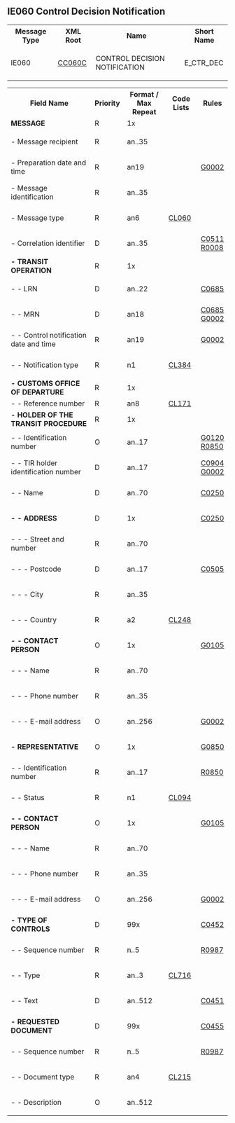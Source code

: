 ## IE060 Control Decision Notification
<table cellspacing="0">
<tr>
<th>
   Message Type
  </th>
<th>
   XML Root
  </th>
<th>
   Name
  </th>
<th>
   Short Name
  </th>
</tr>
<tr>
<td>
<p class="s3">
    IE060
   </p>
</td>
<td>
<a href="https://github.com/hmrc/transit-movements-validator/blob/main/conf/xsd/cc060c.xsd">
    CC060C
   </a>
</td>
<td>
<p class="s3">
    CONTROL DECISION NOTIFICATION
   </p>
</td>
<td>
   E_CTR_DEC
  </td>
</tr>
</table>
<table>
<tr>
<th>
   Field Name
  </th>
<th>
   Priority
  </th>
<th>
   Format / Max Repeat
  </th>
<th>
   Code Lists
  </th>
<th>
   Rules
  </th>
</tr>
<tr>
<td><b>
   MESSAGE
  </b></td>
<td>
   R
  </td>
<td>
   1x
  </td>
<td>
</td>
<td>
</td>
</tr>
<tr>
<td>
   - Message recipient
  </td>
<td>
<p class="s4">
    R
   </p>
</td>
<td>
<p class="s4">
    an..35
   </p>
</td>
<td>
</td>
<td>
</td>
</tr>
<tr>
<td>
   - Preparation date and time
  </td>
<td>
<p class="s4">
    R
   </p>
</td>
<td>
<p class="s4">
    an19
   </p>
</td>
<td>
</td>
<td>
<a href="rules-g.html#g0002">
    G0002
   </a>
<div>
</div>
</td>
</tr>
<tr>
<td>
   - Message identification
  </td>
<td>
<p class="s4">
    R
   </p>
</td>
<td>
<p class="s4">
    an..35
   </p>
</td>
<td>
</td>
<td>
</td>
</tr>
<tr>
<td>
   - Message type
  </td>
<td>
<p class="s4">
    R
   </p>
</td>
<td>
<p class="s4">
    an6
   </p>
</td>
<td>
<p class="s4">
    <a href="https://github.com/hmrc/ctc-traders-phase5-tis/tree/main/source/downloads/CL060.zip">CL060</a>
   </p>
</td>
<td>
</td>
</tr>
<tr>
<td>
   - Correlation identifier
  </td>
<td>
<p class="s4">
    D
   </p>
</td>
<td>
<p class="s4">
    an..35
   </p>
</td>
<td>
</td>
<td>
<a href="rules-c.html#c0511">
    C0511
   </a>
<div>
</div>
<a href="rules-r.html#r0008">
    R0008
   </a>
<div>
</div>
</td>
</tr>
<tr>
<td><b>
   - TRANSIT OPERATION
  </b></td>
<td>
   R
  </td>
<td>
   1x
  </td>
<td>
</td>
<td>
</td>
</tr>
<tr>
<td>
   - - LRN
  </td>
<td>
<p class="s4">
    D
   </p>
</td>
<td>
<p class="s4">
    an..22
   </p>
</td>
<td>
</td>
<td>
<a href="rules-c.html#c0685">
    C0685
   </a>
<div>
</div>
</td>
</tr>
<tr>
<td>
   - - MRN
  </td>
<td>
<p class="s4">
    D
   </p>
</td>
<td>
<p class="s4">
    an18
   </p>
</td>
<td>
</td>
<td>
<a href="rules-c.html#c0685">
    C0685
   </a>
<div>
</div>
<a href="rules-g.html#g0002">
    G0002
   </a>
<div>
</div>
</td>
</tr>
<tr>
<td>
   - - Control notification date and time
  </td>
<td>
<p class="s4">
    R
   </p>
</td>
<td>
<p class="s4">
    an19
   </p>
</td>
<td>
</td>
<td>
<a href="rules-g.html#g0002">
    G0002
   </a>
<div>
</div>
</td>
</tr>
<tr>
<td>
   - - Notification type
  </td>
<td>
<p class="s4">
    R
   </p>
</td>
<td>
<p class="s4">
    n1
   </p>
</td>
<td>
<p class="s4">
<a href="https://ec.europa.eu/taxation_customs/dds2/rd/compressed_file/data_download/RD_NCTS-P5_NotificationType.zip">CL384</a>
</p>
</td>
<td>
</td>
</tr>
<tr>
<td><b>
   - CUSTOMS OFFICE OF DEPARTURE
  </b></td>
<td>
   R
  </td>
<td>
   1x
  </td>
<td>
</td>
<td>
</td>
</tr>
<tr>
<td>
   - - Reference number
  </td>
<td>
   R
  </td>
<td>
   an8
  </td>
<td>
<a href="https://ec.europa.eu/taxation_customs/dds2/rd/compressed_file/data_download/RD_NCTS-P5_CustomsOfficeDeparture.zip">CL171</a>
</td>
<td>
</td>
</tr>
<tr>
<td><b>
   - HOLDER OF THE TRANSIT PROCEDURE
  </b></td>
<td>
   R
  </td>
<td>
   1x
  </td>
<td>
</td>
<td>
</td>
</tr>
<tr>
<td>
   - - Identification number
  </td>
<td>
<p class="s4">
    O
   </p>
</td>
<td>
<p class="s4">
    an..17
   </p>
</td>
<td>
</td>
<td>
<a href="rules-g.html#g0120">
    G0120
   </a>
<div>
</div>
<a href="rules-r.html#r0850">
    R0850
   </a>
<div>
</div>
</td>
</tr>
<tr>
<td>
   - - TIR holder identification number
  </td>
<td>
<p class="s4">
    D
   </p>
</td>
<td>
<p class="s4">
    an..17
   </p>
</td>
<td>
</td>
<td>
<a href="rules-c.html#c0904">
    C0904
   </a>
<div>
</div>
<a href="rules-g.html#g0002">
    G0002
   </a>
<div>
</div>
</td>
</tr>
<tr>
<td>
   - - Name
  </td>
<td>
<p class="s4">
    D
   </p>
</td>
<td>
<p class="s4">
    an..70
   </p>
</td>
<td>
</td>
<td>
<a href="rules-c.html#c0250">
    C0250
   </a>
<div>
</div>
</td>
</tr>
<tr>
<td><b>
   - - ADDRESS
  </b></td>
<td>
<p class="s4">
    D
   </p>
</td>
<td>
<p class="s4">
    1x
   </p>
</td>
<td>
</td>
<td>
<a href="rules-c.html#c0250">
    C0250
   </a>
<div>
</div>
</td>
</tr>
<tr>
<td>
   - - - Street and number
  </td>
<td>
<p class="s4">
    R
   </p>
</td>
<td>
<p class="s4">
    an..70
   </p>
</td>
<td>
</td>
<td>
</td>
</tr>
<tr>
<td>
   - - - Postcode
  </td>
<td>
<p class="s4">
    D
   </p>
</td>
<td>
<p class="s4">
    an..17
   </p>
</td>
<td>
</td>
<td>
<a href="rules-c.html#c0505">
    C0505
   </a>
<div>
</div>
</td>
</tr>
<tr>
<td>
   - - - City
  </td>
<td>
<p class="s4">
    R
   </p>
</td>
<td>
<p class="s4">
    an..35
   </p>
</td>
<td>
</td>
<td>
</td>
</tr>
<tr>
<td>
   - - - Country
  </td>
<td>
<p class="s4">
    R
   </p>
</td>
<td>
<p class="s4">
    a2
   </p>
</td>
<td>
<p class="s4">
<a href="https://ec.europa.eu/taxation_customs/dds2/rd/compressed_file/data_download/RD_NCTS-P5_CountryCodesForAddress.zip">CL248</a>
</p>
</td>
<td>
</td>
</tr>
<tr>
<td><b>
   - - CONTACT PERSON
  </b></td>
<td>
<p class="s4">
    O
   </p>
</td>
<td>
<p class="s4">
    1x
   </p>
</td>
<td>
</td>
<td>
<a href="rules-g.html#g0105">
    G0105
   </a>
<div>
</div>
</td>
</tr>
<tr>
<td>
   - - - Name
  </td>
<td>
<p class="s4">
    R
   </p>
</td>
<td>
<p class="s4">
    an..70
   </p>
</td>
<td colspan="1">
</td>
<td>
</td>
</tr>
<tr>
<td>
   - - - Phone number
  </td>
<td>
<p class="s4">
    R
   </p>
</td>
<td>
<p class="s4">
    an..35
   </p>
</td>
<td colspan="1">
</td>
<td>
</td>
</tr>
<tr>
<td>
   - - - E-mail address
  </td>
<td>
<p class="s4">
    O
   </p>
</td>
<td>
<p class="s4">
    an..256
   </p>
</td>
<td colspan="1">
</td>
<td>
<a href="rules-g.html#g0002">
    G0002
   </a>
<div>
</div>
</td>
</tr>
<tr>
<td><b>
   - REPRESENTATIVE
  </b></td>
<td>
<p class="s4">
    O
   </p>
</td>
<td>
<p class="s4">
    1x
   </p>
</td>
<td>
</td>
<td>
<a href="rules-g.html#g0850">
    G0850
   </a>
<div>
</div>
</td>
</tr>
<tr>
<td>
   - - Identification number
  </td>
<td>
<p class="s4">
    R
   </p>
</td>
<td>
<p class="s4">
    an..17
   </p>
</td>
<td>
</td>
<td>
<a href="rules-r.html#r0850">
    R0850
   </a>
<div>
</div>
</td>
</tr>
<tr>
<td>
   - - Status
  </td>
<td>
<p class="s4">
    R
   </p>
</td>
<td>
<p class="s4">
    n1
   </p>
</td>
<td>
<p class="s4">
<a href="https://ec.europa.eu/taxation_customs/dds2/rd/compressed_file/data_download/RD_NCTS-P5_RepresentativeStatusCode.zip">CL094</a>
</p>
</td>
<td>
</td>
</tr>
<tr>
<td><b>
   - - CONTACT PERSON
  </b></td>
<td>
<p class="s4">
    O
   </p>
</td>
<td>
<p class="s4">
    1x
   </p>
</td>
<td>
</td>
<td>
<a href="rules-g.html#g0105">
    G0105
   </a>
<div>
</div>
</td>
</tr>
<tr>
<td>
   - - - Name
  </td>
<td>
<p class="s4">
    R
   </p>
</td>
<td>
<p class="s4">
    an..70
   </p>
</td>
<td colspan="1">
</td>
<td>
</td>
</tr>
<tr>
<td>
   - - - Phone number
  </td>
<td>
<p class="s4">
    R
   </p>
</td>
<td>
<p class="s4">
    an..35
   </p>
</td>
<td colspan="1">
</td>
<td>
</td>
</tr>
<tr>
<td>
   - - - E-mail address
  </td>
<td>
<p class="s4">
    O
   </p>
</td>
<td>
<p class="s4">
    an..256
   </p>
</td>
<td colspan="1">
</td>
<td>
<a href="rules-g.html#g0002">
    G0002
   </a>
<div>
</div>
</td>
</tr>
<tr>
<td><b>
   - TYPE OF CONTROLS
  </b></td>
<td>
<p class="s4">
    D
   </p>
</td>
<td>
<p class="s4">
    99x
   </p>
</td>
<td>
</td>
<td>
<a href="rules-c.html#c0452">
    C0452
   </a>
<div>
</div>
</td>
</tr>
<tr>
<td>
   - - Sequence number
  </td>
<td>
<p class="s4">
    R
   </p>
</td>
<td>
<p class="s4">
    n..5
   </p>
</td>
<td>
</td>
<td>
<a href="rules-r.html#r0987">
    R0987
   </a>
<div>
</div>
</td>
</tr>
<tr>
<td>
   - - Type
  </td>
<td>
<p class="s4">
    R
   </p>
</td>
<td>
<p class="s4">
    an..3
   </p>
</td>
<td>
<p class="s4">
<a href="https://github.com/hmrc/ctc-traders-phase5-tis/tree/main/source/downloads/CL716.zip">CL716</a>
</p>
</td>
<td>
</td>
</tr>
<tr>
<td>
   - - Text
  </td>
<td>
<p class="s4">
    D
   </p>
</td>
<td>
<p class="s4">
    an..512
   </p>
</td>
<td>
</td>
<td>
<a href="rules-c.html#c0451">
    C0451
   </a>
<div>
</div>
</td>
</tr>
<tr>
<td><b>
   - REQUESTED DOCUMENT
  </b></td>
<td>
<p class="s4">
    D
   </p>
</td>
<td>
<p class="s4">
    99x
   </p>
</td>
<td>
</td>
<td>
<a href="rules-c.html#c0455">
    C0455
   </a>
<div>
</div>
</td>
</tr>
<tr>
<td>
   - - Sequence number
  </td>
<td>
<p class="s4">
    R
   </p>
</td>
<td>
<p class="s4">
    n..5
   </p>
</td>
<td>
</td>
<td>
<a href="rules-r.html#r0987">
    R0987
   </a>
<div>
</div>
</td>
</tr>
<tr>
<td>
   - - Document type
  </td>
<td>
<p class="s4">
    R
   </p>
</td>
<td>
<p class="s4">
    an4
   </p>
</td>
<td>
<p class="s4">
    <a href="https://github.com/hmrc/ctc-traders-phase5-tis/tree/main/source/downloads/CL215.zip">CL215</a>
   </p>
</td>
<td>
</td>
</tr>
<tr>
<td>
   - - Description
  </td>
<td>
<p class="s4">
    O
   </p>
</td>
<td>
<p class="s4">
    an..512
   </p>
</td>
<td>
</td>
<td>
</td>
</tr>
</table>

